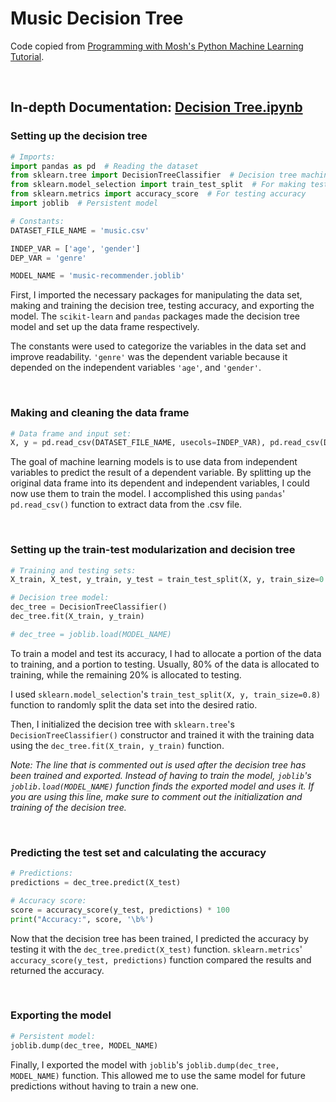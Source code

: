# Music Decision Tree

Code copied from [Programming with Mosh's Python Machine Learning Tutorial](https://www.youtube.com/watch?v=7eh4d6sabA0).

<br>

## In-depth Documentation: [Decision Tree.ipynb](/Music%20Decision%20Tree/Decision%20Tree.ipynb)

### Setting up the decision tree

```python
# Imports:
import pandas as pd  # Reading the dataset
from sklearn.tree import DecisionTreeClassifier  # Decision tree machine learning algorithm
from sklearn.model_selection import train_test_split  # For making test sets
from sklearn.metrics import accuracy_score  # For testing accuracy
import joblib  # Persistent model

# Constants:
DATASET_FILE_NAME = 'music.csv'

INDEP_VAR = ['age', 'gender']
DEP_VAR = 'genre'

MODEL_NAME = 'music-recommender.joblib'
```

First, I imported the necessary packages for manipulating the data set, making and training the decision tree, testing accuracy, and exporting the model. The `scikit-learn` and `pandas` packages made the decision tree model and set up the data frame respectively.

The constants were used to categorize the variables in the data set and improve readability. `'genre'` was the dependent variable because it depended on the independent variables `'age'`, and `'gender'`.

<br>

### Making and cleaning the data frame

```python
# Data frame and input set:
X, y = pd.read_csv(DATASET_FILE_NAME, usecols=INDEP_VAR), pd.read_csv(DATASET_FILE_NAME)[DEP_VAR]
```

The goal of machine learning models is to use data from independent variables to predict the result of a dependent variable. By splitting up the original data frame into its dependent and independent variables, I could now use them to train the model. I accomplished this using `pandas`' `pd.read_csv()` function to extract data from the .csv file.

<br>

### Setting up the train-test modularization and decision tree

```python
# Training and testing sets:
X_train, X_test, y_train, y_test = train_test_split(X, y, train_size=0.8)

# Decision tree model:
dec_tree = DecisionTreeClassifier()
dec_tree.fit(X_train, y_train)

# dec_tree = joblib.load(MODEL_NAME)
```

To train a model and test its accuracy, I had to allocate a portion of the data to training, and a portion to testing. Usually, 80% of the data is allocated to training, while the remaining 20% is allocated to testing.

I used `sklearn.model_selection`'s `train_test_split(X, y, train_size=0.8)` function to randomly split the data set into the desired ratio.

Then, I initialized the decision tree with `sklearn.tree`'s `DecisionTreeClassifier()` constructor and trained it with the training data using the `dec_tree.fit(X_train, y_train)` function.

*Note: The line that is commented out is used after the decision tree has been trained and exported. Instead of having to train the model, `joblib`'s `joblib.load(MODEL_NAME)` function finds the exported model and uses it. If you are using this line, make sure to comment out the initialization and training of the decision tree.*

<br>

### Predicting the test set and calculating the accuracy

```python
# Predictions:
predictions = dec_tree.predict(X_test)

# Accuracy score:
score = accuracy_score(y_test, predictions) * 100
print("Accuracy:", score, '\b%')
```

Now that the decision tree has been trained, I predicted the accuracy by testing it with the `dec_tree.predict(X_test)` function. `sklearn.metrics`' `accuracy_score(y_test, predictions)` function compared the results and returned the accuracy.

<br>

### Exporting the model

```python
# Persistent model:
joblib.dump(dec_tree, MODEL_NAME)
```

Finally, I exported the model with `joblib`'s `joblib.dump(dec_tree, MODEL_NAME)` function. This allowed me to use the same model for future predictions without having to train a new one.
